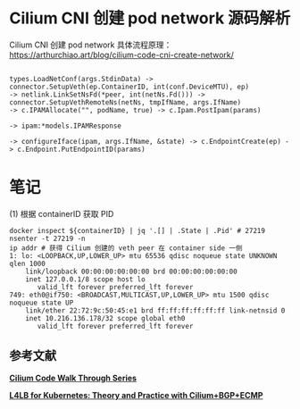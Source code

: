 

# Cilium CNI 创建 pod network 源码解析
Cilium CNI 创建 pod network 具体流程原理：https://arthurchiao.art/blog/cilium-code-cni-create-network/


```

types.LoadNetConf(args.StdinData) -> connector.SetupVeth(ep.ContainerID, int(conf.DeviceMTU), ep)
-> netlink.LinkSetNsFd(*peer, int(netNs.Fd())) -> connector.SetupVethRemoteNs(netNs, tmpIfName, args.IfName)
-> c.IPAMAllocate("", podName, true) -> c.Ipam.PostIpam(params) 

-> ipam:*models.IPAMResponse

-> configureIface(ipam, args.IfName, &state) -> c.EndpointCreate(ep) -> c.Endpoint.PutEndpointID(params)

```


# 笔记
(1) 根据 containerID 获取 PID
```shell
docker inspect ${containerID} | jq '.[] | .State | .Pid' # 27219
nsenter -t 27219 -n
ip addr # 获得 Cilium 创建的 veth peer 在 container side 一侧
1: lo: <LOOPBACK,UP,LOWER_UP> mtu 65536 qdisc noqueue state UNKNOWN qlen 1000
    link/loopback 00:00:00:00:00:00 brd 00:00:00:00:00:00
    inet 127.0.0.1/8 scope host lo
       valid_lft forever preferred_lft forever
749: eth0@if750: <BROADCAST,MULTICAST,UP,LOWER_UP> mtu 1500 qdisc noqueue state UP
    link/ether 22:72:9c:50:45:e1 brd ff:ff:ff:ff:ff:ff link-netnsid 0
    inet 10.216.136.178/32 scope global eth0
       valid_lft forever preferred_lft forever
```


## 参考文献
**[Cilium Code Walk Through Series](http://arthurchiao.art/blog/cilium-code-series/)**

**[L4LB for Kubernetes: Theory and Practice with Cilium+BGP+ECMP](http://arthurchiao.art/blog/k8s-l4lb/)**
